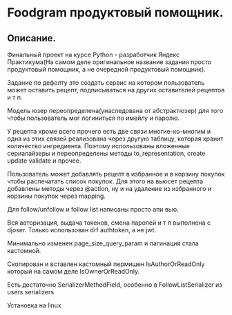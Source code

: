 # Foodgram продуктовый помощник.  

## Описание.


Финальный проект на курсе Python - разработчик Яндекс Практикума(На самом деле оригинальное название задания просто продуктовый помощник, а не очередной продуктовый помощник).

Задание по дефолту это создать сервис на котором пользователь может оставить рецепт, подписываться на других оставителей рецептов и т п.  


Модель юзер переопределена(унаследована от абстрактюзер) для того чтобы пользователь мог логиниться по имейлу и паролю.  


У рецепта кроме всего прочего есть две связи многие-ко-многим и одна из этих связей реализована через другую таблицу, которая хранит количество ингредиента.
Поэтому использованы вложенные сериалайзеры и переопределены методы to_representation, create update validate и прочее.  


Пользователь может добавлять рецепт в избранное и в корзину покупок чтобы распечатать список покупок. Для этого на вьюсет рецепта добавлены методы через @action, ну и на удаление из избранного и корзины покупок через mapping.  


Для follow/unfollow и follow list написаны просто апи вью.  


Вся авторизация, выдача токенов, смена паролей и т п выполнена с djoser. Только использован drf authtoken, а не jwt.  


Минимально изменен page_size_query_param и пагинация стала кастомной.  


Скопирован и вставлен кастомный пермишен  IsAuthorOrReadOnly который на самом деле IsOwnerOrReadOnly.  


Есть достаточно SerializerMethodField, особенно в FollowListSerializer из users.serializers  


Установка на linux





